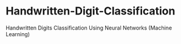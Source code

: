 # Handwritten-Digit-Classification
Handwritten Digits Classification Using Neural Networks (Machine Learning)
